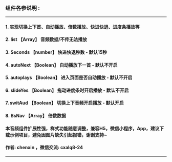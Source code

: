 ### 组件各参说明 : 
____
####  1. 实现切换上下首、自动播放、倍数播放、快进快退、进度条播放等
####  2. list      【Array】   音频数据/不传无法播放		
#### 	3. Seconds   【number】  快进快退秒数 - 默认15秒	
#### 	4. autoNext  【Boolean】 自动播放下一首 - 默认不开启	
#### 	5. autoplays 【Boolean】 进入页面是否自动播放 - 默认不开启
#### 	6. slideYes  【Boolean】 拖动进度条时开启播放 - 默认不开启
#### 	7. switAud   【Boolean】 切换上下音频开启播放 - 默认开启
####  8. BsNav     【Array】   倍数数据		
####  本音频组件扩展性强，样式功能随意调整，兼容H5，微信小程序，App，建议下载示例项目，避免因图片缺失引起报错，谢谢支持~
####	作者: chenxin ，微信交流: cxalq8-24 
----